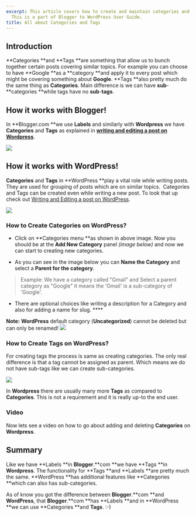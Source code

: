 ```yaml
---
excerpt: This article covers how to create and maintain categories and tags with WordPress.
  This is a part of Blogger to WordPress User Guide.
title: All about Categories and Tags
---
```


## Introduction


**Categories **and **Tags **are something that allow us to bunch together certain posts covering similar topics. For example you can choose to have **Google **as a **category **and apply it to every post which might be covering something about **Google**. **Tags **also pretty much do the same thing as **Categories**. Main difference is we can have **sub**-**categories **while tags have no **sub**-**tags**.


## How it works with Blogger!


In **Blogger.com **we use **Labels** and similarly with **Wordpress** we have **Categories** and **Tags** as explained in [**writing and editing a post on Wordpress**](http://bloggertowp.org/writing-and-editing-a-post-on-wordpress).

[![](https://rtcamp.com/wp-content/uploads/2010/08/add-labels-blogger-to-wp.png)](http://bloggertowp.org/?attachment_id=1706)


## How it works with WordPress!


**Categories** and **Tags** in **WordPress **play a vital role while writing posts. They are used for grouping of posts which are on similar topics.  Categories and Tags can be created even while writing a new post. To look that up check out [Writing and Editing a post on WordPress](http://bloggertowp.org/writing-and-editing-a-post-on-wordpress/).

[![](https://rtcamp.com/wp-content/uploads/2010/08/Category-and-tag-blogger-to-wordpress.png)](https://rtcamp.com/wp-content/uploads/2010/08/Category-and-tag-blogger-to-wordpress.png)


### ****How to Create Categories on WordPress?****





	
  * Click on **Categories menu **as shown in above image. Now you should be at the **Add New Category** panel _(image below)_ and now we can start to creating new categories.

	
  * As you can see in the image below you can **Name the Category** and select a **Parent for the category**.




<blockquote>Example: We have a category called "Gmail" and Select a parent category as "Google" it means the 'Gmail' is a sub-category of 'Google'.</blockquote>





	
  * There are optional choices like writing a description for a Category and also for adding a name for slug. ****


**Note:** **WordPress** default category (**Uncategorized**) cannot be deleted but can only be renamed!
[![](https://rtcamp.com/wp-content/uploads/2010/08/add-category.png)](https://rtcamp.com/wp-content/uploads/2010/08/add-category.png)


### ****How to Create Tags on WordPress?****


For creating tags the process is same as creating categories. The only real difference is that a tag cannot be assigned as parent. Which means we do not have sub-tags like we can create sub-categories.

[![](https://rtcamp.com/wp-content/uploads/2010/08/add-tags1.png)](https://rtcamp.com/wp-content/uploads/2010/08/add-tags1.png)

In **Wordpress** there are usually many more **Tags** as compared to **Categories**. This is not a requirement and it is really up-to the end user.


### Video


Now lets see a video on how to go about adding and deleting **Categories** on **Wordpress**.


## Summary


Like we have **Labels **in **Blogger**.**com **we have **Tags **in **Wordpress**. The functionality for **Tags **and **Labels **are pretty much the same. **WordPress **has additional features like **Categories **which can also has sub-categories.

As of know you got the difference between **Blogger**.**com **and **WordPress**, that **Blogger**.**com **has **Labels **and in **WordPress **we can use **Categories **and **Tags**. :-)

